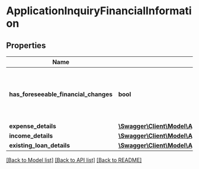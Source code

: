 # ApplicationInquiryFinancialInformation

## Properties
Name | Type | Description | Notes
------------ | ------------- | ------------- | -------------
**has_foreseeable_financial_changes** | **bool** | Indicates whether any foreseeable changes in customer&#x27;s financial circumstances. | [optional] 
**expense_details** | [**\Swagger\Client\Model\ApplicationInquiryExpenseDetails[]**](ApplicationInquiryExpenseDetails.md) |  | [optional] 
**income_details** | [**\Swagger\Client\Model\ApplicationInquiryIncomeDetails[]**](ApplicationInquiryIncomeDetails.md) |  | [optional] 
**existing_loan_details** | [**\Swagger\Client\Model\ApplicationInquiryExistingLoanDetails[]**](ApplicationInquiryExistingLoanDetails.md) |  | [optional] 

[[Back to Model list]](../../README.md#documentation-for-models) [[Back to API list]](../../README.md#documentation-for-api-endpoints) [[Back to README]](../../README.md)

